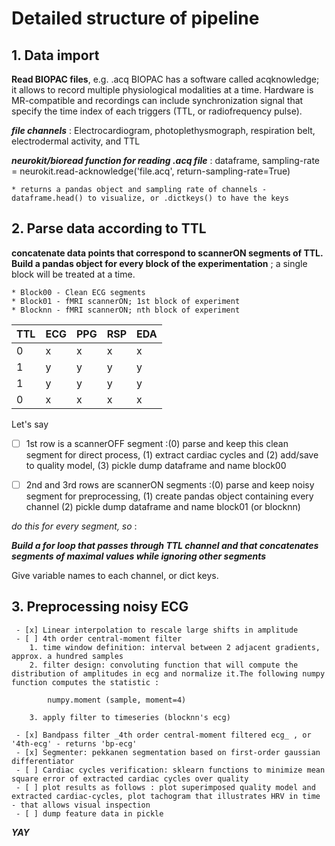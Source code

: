 # Detailed structure of pipeline #

## 1. Data import ##
**Read BIOPAC files**, e.g. <name-of-file>.acq
BIOPAC has a software called acqknowledge; it allows to record multiple physiological modalities at a time.
Hardware is MR-compatible and recordings can include synchronization signal that specify the time index of each triggers (TTL, or radiofrequency pulse).

___file channels___ : Electrocardiogram, photoplethysmograph, respiration belt, electrodermal activity, and TTL

___neurokit/bioread function for reading .acq file___ : dataframe, sampling-rate = neurokit.read-acknowledge('file.acq', return-sampling-rate=True)

	* returns a pandas object and sampling rate of channels - dataframe.head() to visualize, or .dictkeys() to have the keys
	

## 2. Parse data according to TTL ##
**concatenate data points that correspond to scannerON segments of TTL. Build a pandas object for every block of the experimentation** ; a single block will be treated at a time.

	* Block00 - Clean ECG segments
	* Block01 - fMRI scannerON; 1st block of experiment
	* Blocknn - fMRI scannerON; nth block of experiment

TTL | ECG | PPG | RSP | EDA
----|-----|-----|-----|-----
 0  |  x  |  x  |  x  |  x
 1  |  y  |  y  |  y  |  y
 1  |  y  |  y  |  y  |  y
 0  |  x  |  x  |  x  |  x

Let's say

- [ ] 1st row is a scannerOFF segment :(0) parse and keep this clean segment for direct process, (1) extract cardiac cycles and (2) add/save to quality model, (3) pickle dump dataframe and name block00
	
- [ ] 2nd and 3rd rows are scannerON segments :(0) parse and keep noisy segment for preprocessing, (1) create pandas object containing every channel (2) pickle dump dataframe and name block01 (or blocknn)

_do this for every segment, so_ :

***Build a for loop that passes through TTL channel and that concatenates segments of maximal values while ignoring other segments***

Give variable names to each channel, or dict keys.

## 3. Preprocessing noisy ECG ##

	 - [x] Linear interpolation to rescale large shifts in amplitude
	 - [ ] 4th order central-moment filter
		1. time window definition: interval between 2 adjacent gradients, approx. a hundred samples
		2. filter design: convoluting function that will compute the distribution of amplitudes in ecg and normalize it.The following numpy function computes the statistic :
			
			numpy.moment (sample, moment=4)

		3. apply filter to timeseries (blocknn's ecg)

	 - [x] Bandpass filter _4th order central-moment filtered ecg_ , or '4th-ecg' - returns 'bp-ecg'
	 - [x] Segmenter: pekkanen segmentation based on first-order gaussian differentiator
	 - [ ] Cardiac cycles verification: sklearn functions to minimize mean square error of extracted cardiac cycles over quality
	 - [ ] plot results as follows : plot superimposed quality model and extracted cardiac-cycles, plot tachogram that illustrates HRV in time - that allows visual inspection
	 - [ ] dump feature data in pickle

***YAY***
